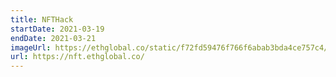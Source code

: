 ```yaml
---
title: NFTHack
startDate: 2021-03-19
endDate: 2021-03-21
imageUrl: https://ethglobal.co/static/f72fd59476f766f6abab3bda4ce757c4/d8216/nfthack.png
url: https://nft.ethglobal.co/
---
```

